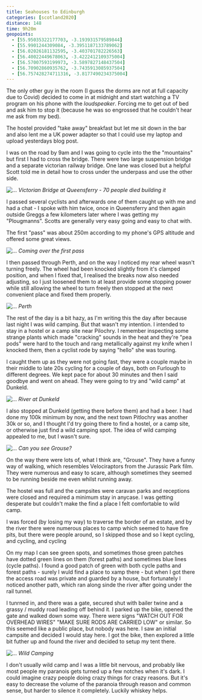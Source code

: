 ```yaml
--- 
title: Seahouses to Edinburgh
categories: [scotland2020]
distance: 148
time: 9h20m
geopoints: 
  - [55.95035322177703, -3.193931579589844]
  - [55.9901244309084, -3.3951187133789062]
  - [56.02026181132595, -3.403701782226563]
  - [56.40022449678063, -3.4222412109375004]
  - [56.57007593199973, -3.5897827148437504]
  - [56.70902860935762, -3.7435913085937504]
  - [56.757428274711316, -3.8177490234375004]
---
```


The only other guy in the room (I guess the dorms are not at full capacity due
to Covid) decided to come in at midnight and start watching a TV program on
his phone with the _loudspeaker_. Forcing me to get out of bed and ask him to
stop it (because he was so engrossed that he couldn't hear me ask from my
bed).

The hostel provided "take away" breakfast but let me sit down in the bar and
also lent me a UK power adapter so that I could use my laptop and upload
yesterdays blog post.

I was on the road by 9am and I was going to cycle into the the "mountains" but
first I had to cross the bridge. There were two large suspension bridge and a
separate victorian railway bridge. One lane was closed but a helpful Scott
told me in detail how to cross under the underpass and use the other side.

![...](/images/scotland/2020-08-08-1.jpg)
_Victorian Bridge at Queensferry - 70 people died building it_

I passed several cyclists and afterwards one of them caught up with me and
had a chat - I spoke with him twice, once in Queensferry and then again
outside Greggs a few kilometers later where I was getting my "Plougmanns".
Scotts are generally very easy going and easy to chat with.

The first "pass" was about 250m according to my phone's GPS altitude and
offered some great views.

![...](/images/scotland/2020-08-08-2.jpg)
_Coming over the first pass_

I then passed through Perth, and on the way I noticed my rear wheel wasn't
turning freely. The wheel had been knocked slightly from it's clamped
position, and when I fixed that, I realised the breaks now also needed
adjusting, so I just loosened them to at least provide some stopping power
while still allowing the wheel to turn freely then stopped at the next
convenient place and fixed them properly.

![...](/images/scotland/2020-08-08-3.jpg)
_Perth_

The rest of the day is a bit hazy, as I'm writing this the day after because
last night I was wild camping. But that wasn't my intention. I intended to
stay in a hostel or a camp site near Pilochry. I remember inspecting some
strange plants which made "cracking" sounds in the heat and they're "pea pods"
were hard to the touch and rang metallically against my knife when I knocked
them, then a cyclist rode by saying "hello" she was touring.

I caught them up as they were not going fast, they were a couple maybe in
their middle to late 20s cycling for a couple of days, both on Furlough to
different degrees. We kept pace for about 30 minutes and then I said goodbye
and went on ahead. They were going to try and "wild camp" at Dunkeld.

![...](/images/scotland/2020-08-08-4.jpg)
_River at Dunkeld_

I also stopped at Dunkeld (getting there before them) and had a beer. I had
done my 100k minimum by now, and the next town Pitlochry was another 30k or
so, and I thought I'd try going there to find a hostel, or a camp site, or
otherwise just find a wild camping spot. The idea of wild camping appealed to
me, but I wasn't sure.

![...](/images/scotland/2020-08-08-5.jpg)
_Can you see Grouse?_

On the way there were lots of, what I think are, "Grouse". They have a funny
way of walking, which resembles Velociraptors from the Jurassic Park film.
They were numerous and easy to scare, although sometimes they seemed to be
running beside me even whilst running away.

The hostel was full and the campsites were caravan parks and receptions were
closed and required a minimum stay in anycase. I was getting desperate but
couldn't make the find a place I felt comfortable to wild camp.

I was forced (by losing my way) to traverse the border of an estate, and by
the river there were numerous places to camp which seemed to have fire pits,
but there were people around, so I skipped those and so I kept cycling, and
cycling, and cycling

On my map I can see green spots, and sometimes those green patches have dotted
green lines on them (forest paths) and sometimes blue lines (cycle paths). I
found a good patch of green with both cycle paths and forest paths - surely I
wuld find a place to xamp there - but when I got there the access road was
private and guarded by a house, but fortunately I noticed another path, which
ran along sinde the river after going under the rail tunnel.

I tunrned in, and there was a gate, secured shut with bailer twine and a
grassy / muddy road leading off behind it. I parked up the bike, opened the
gate and walked down some way. There were signs "WATCH OUT FOR OVERHEAD WIRES"
"MAKE SURE RODS ARE CARRIED LOW" or similar. So this seemed like a public
place, but nobody was here. I saw an initial campsite and decided I would stay
here. I got the bike, then explored a little bit futher up and found the
river and decided to setup my tent there.

![...](/images/scotland/2020-08-08-6.jpg)
_Wild Camping_

I don't usually wild camp and I was a little bit nervous, and probably like
most people my paranois gets turned up a few notches when it's dark. I could
imagine crazy people doing crazy things for crazy reasons. But it's easy to
decrease the volume of the paranoia through reason and common sense, but
harder to silence it completely. Luckily whiskey helps.
